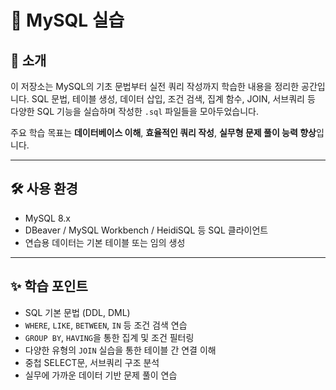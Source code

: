 # 🐬 MySQL 실습

## 📌 소개

이 저장소는 MySQL의 기초 문법부터 실전 쿼리 작성까지 학습한 내용을 정리한 공간입니다.
SQL 문법, 테이블 생성, 데이터 삽입, 조건 검색, 집계 함수, JOIN, 서브쿼리 등 다양한 SQL 기능을 실습하며 작성한 `.sql` 파일들을 모아두었습니다.

주요 학습 목표는 **데이터베이스 이해**, **효율적인 쿼리 작성**, **실무형 문제 풀이 능력 향상**입니다.

---

## 🛠 사용 환경

- MySQL 8.x
- DBeaver / MySQL Workbench / HeidiSQL 등 SQL 클라이언트
- 연습용 데이터는 기본 테이블 또는 임의 생성

---

## ✨ 학습 포인트

- SQL 기본 문법 (DDL, DML)
- `WHERE`, `LIKE`, `BETWEEN`, `IN` 등 조건 검색 연습
- `GROUP BY`, `HAVING`을 통한 집계 및 조건 필터링
- 다양한 유형의 `JOIN` 실습을 통한 테이블 간 연결 이해
- 중첩 SELECT문, 서브쿼리 구조 분석
- 실무에 가까운 데이터 기반 문제 풀이 연습
